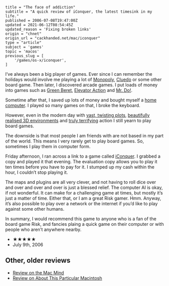 ```
title = "The face of addiction"
subtitle = "A quick review of iConquer, the latest timesink in my life."
published = 2006-07-08T19:47:00Z
updated = 2021-06-12T08:54:45Z
updated_reason = 'Fixing broken links'
origin = "chnet"
origin_url = "cackhanded.net/mac/iconquer"
type = "article"
subject = 'games'
topic = 'macos'
previous_slug = [
    '/games/os-x/iconquer',
]
```

I’ve always been a big player of games. Ever since I can remember the holidays
would involve me playing a lot of [Monopoly][mn], [Cluedo][cl] or some other
board game. Then later, I discovered arcade games. I put loads of money into
games such as [Green Beret][gb], [Elevator Action][ea] and [Mr. Do!][do].

Sometime after that, I saved up lots of money and bought myself a [home
computer][speccy]. I played so many games on that, I broke the keyboard.

However, even in the modern day with [vast, twisting plots][mgs],
[beautifully realised 3D environments][trl] and [truly terrifying][sh] action
I still yearn to play board games.

The downside is that most people I am friends with are not based in my part of
the world. This means I very rarely get to play board games. So, sometimes I
play them in computer form.

Friday afternoon, I ran across a link to a game called [iConquer][ic]. I
grabbed a copy and played it that evening. The evaluation copy allows you to
play it ten times before you have to pay for it. I stumped up my cash within
the hour, I couldn’t stop playing it.

The maps and plugins are all very clever, and not having to roll dice over and
over and over and over is just a blessed relief. The computer AI is okay, if
not wonderful. It can make for a challenging game at times, but mostly it’s
just a matter of time. Either that, or I am a great Risk gamer. Hmm. Anyway,
it’s also possible to play over a network or the internet if you’d like to
play against some other humans.

In summary, I would recommend this game to anyone who is a fan of the board
game Risk, and fancies plaing a quick game on their computer or with people
who aren’t anywhere nearby.

* ★★★★★
* July 9th, 2006


## Other, older reviews

* [Review on the Mac Mind][mm]
* [Review on About This Particular Macintosh][tpm]


[mn]: https://en.wikipedia.org/wiki/Monopoly_%28game%29
[cl]: https://en.wikipedia.org/wiki/Cluedo
[gb]: https://en.wikipedia.org/wiki/Rush%27n_Attack
[ea]: https://en.wikipedia.org/wiki/Elevator_Action
[do]: https://en.wikipedia.org/wiki/Mr._Do
[speccy]: https://en.wikipedia.org/wiki/Zx_spectrum
[mgs]: https://en.wikipedia.org/wiki/Metal_Gear_Solid_(1998_video_game)
[trl]: https://en.wikipedia.org/wiki/Tomb_Raider_Legend
[sh]: https://en.wikipedia.org/wiki/Silent_Hill_%28video_game%29
[ic]: http://www.kavasoft.com/iConquer/index.php
[mm]: https://web.archive.org/web/2006123100000/http://www.themacmind.com/modules.php?op=modload&name=News&file=article&sid=321
[tpm]: https://web.archive.org/web/2006123100000/http://www.atpm.com/9.12/iconquer.shtml
